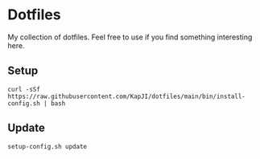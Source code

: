 # Dotfiles
My collection of dotfiles. Feel free to use if you find something interesting here.

## Setup
```
curl -sSf https://raw.githubusercontent.com/KapJI/dotfiles/main/bin/install-config.sh | bash
```
## Update
```
setup-config.sh update
```
